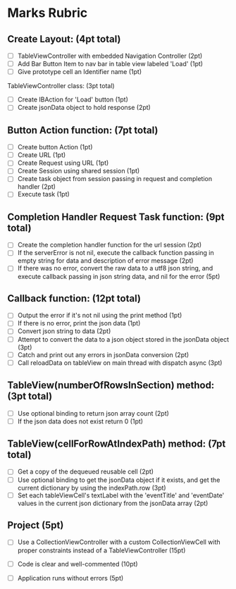# Marks Rubric
## Create Layout: (4pt total)

- [ ] TableViewController with embedded Navigation Controller (2pt)
- [ ] Add Bar Button Item to nav bar in table view labeled 'Load' (1pt)
- [ ] Give prototype cell an Identifier name (1pt)

TableViewController class: (3pt total)

- [ ] Create IBAction for 'Load' button (1pt)
- [ ] Create jsonData object to hold response (2pt)

## Button Action function: (7pt total)

- [ ] Create button Action (1pt)
- [ ] Create URL (1pt)
- [ ] Create Request using URL (1pt)
- [ ] Create Session using shared session (1pt)
- [ ] Create task object from session passing in request and completion handler (2pt)
- [ ] Execute task (1pt)

## Completion Handler Request Task function: (9pt total)

- [ ]  Create the completion handler function for the url session (2pt)
- [ ] If the serverError is not nil, execute the callback function passing in empty string for data and description of error message (2pt)
- [ ] If there was no error, convert the raw data to a utf8 json string, and execute callback passing in json string data, and nil for the error (5pt)

## Callback function: (12pt total)

- [ ] Output the error if it's not nil using the print method (1pt)
- [ ] If there is no error, print the json data (1pt)
- [ ] Convert json string to data (2pt)
- [ ] Attempt to convert the data to a json object stored in the jsonData object (3pt)
- [ ] Catch and print out any errors in jsonData conversion (2pt)
- [ ] Call reloadData on tableView on main thread with dispatch async (3pt)

## TableView(numberOfRowsInSection) method: (3pt total)

- [ ] Use optional binding to return json array count (2pt)
- [ ] If the json data does not exist return 0 (1pt)

## TableView(cellForRowAtIndexPath) method: (7pt total)

- [ ] Get a copy of the dequeued reusable cell (2pt)
- [ ] Use optional binding to get the jsonData object if it exists, and get the current dictionary by using the indexPath.row (3pt)
- [ ] Set each tableViewCell's textLabel with the 'eventTitle' and 'eventDate' values in the current json dictionary from the jsonData array (2pt)

## Project (5pt)

- [ ] Use a CollectionViewController with a custom CollectionViewCell with proper constraints instead of a TableViewController (15pt)
- [ ] Code is clear and well-commented (10pt)
- [ ] Application runs without errors (5pt)


